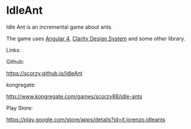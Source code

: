 # IdleAnt
Idle Ant is an incremental game about ants.

The game uses [Angular 4](https://angular.io/), [Clarity Design System](https://vmware.github.io/clarity/) and some other library.

Links:

Github:

https://scorzy.github.io/IdleAnt

kongregate:

http://www.kongregate.com/games/scorzy88/idle-ants

Play Store:

https://play.google.com/store/apps/details?id=it.lorenzo.idleants
